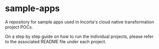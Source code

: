 # sample-apps
A repository for sample apps used in Incorta's cloud native transformation project POCs. <br/>

On a step by step guide on how to run the individual projects, please refer to the associated README file under each project.
